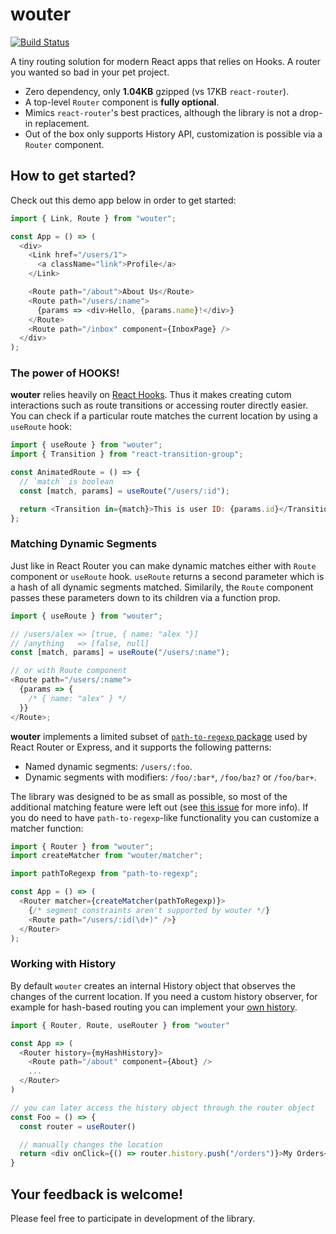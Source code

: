 # wouter

[![Build Status](https://travis-ci.org/molefrog/wouter.svg?branch=master)](https://travis-ci.org/molefrog/wouter)

A tiny routing solution for modern React apps that relies on Hooks. A router you wanted so bad in your pet project.

- Zero dependency, only **1.04KB** gzipped (vs 17KB `react-router`).
- A top-level `Router` component is **fully optional**.
- Mimics `react-router`'s best practices, although the library is not a drop-in replacement.
- Out of the box only supports History API, customization is possible via a `Router` component.

## How to get started?

Check out this demo app below in order to get started:

```js
import { Link, Route } from "wouter";

const App = () => (
  <div>
    <Link href="/users/1">
      <a className="link">Profile</a>
    </Link>

    <Route path="/about">About Us</Route>
    <Route path="/users/:name">
      {params => <div>Hello, {params.name}!</div>}
    </Route>
    <Route path="/inbox" component={InboxPage} />
  </div>
);
```

### The power of HOOKS!

**wouter** relies heavily on [React Hooks](https://reactjs.org/docs/hooks-intro.html). Thus it makes creating cutom interactions such as route transitions or accessing router directly easier. You can check if a particular route matches the current location by using a `useRoute` hook:

```js
import { useRoute } from "wouter";
import { Transition } from "react-transition-group";

const AnimatedRoute = () => {
  // `match` is boolean
  const [match, params] = useRoute("/users/:id");

  return <Transition in={match}>This is user ID: {params.id}</Transition>;
};
```

### Matching Dynamic Segments

Just like in React Router you can make dynamic matches either with `Route` component or `useRoute` hook.
`useRoute` returns a second parameter which is a hash of all dynamic segments matched. Similarily, the
`Route` component passes these parameters down to its children via a function prop.

```js
import { useRoute } from "wouter";

// /users/alex => [true, { name: "alex "}]
// /anything   => [false, null]
const [match, params] = useRoute("/users/:name");

// or with Route component
<Route path="/users/:name">
  {params => {
    /* { name: "alex" } */
  }}
</Route>;
```

**wouter** implements a limited subset of [`path-to-regexp` package](https://github.com/pillarjs/path-to-regexp)
used by React Router or Express, and it supports the following patterns:

- Named dynamic segments: `/users/:foo`.
- Dynamic segments with modifiers: `/foo/:bar*`, `/foo/baz?` or `/foo/bar+`.

The library was designed to be as small as possible, so most of the additional matching feature were left out
(see [this issue](https://github.com/molefrog/wouter/issues/1) for more info).
If you do need to have `path-to-regexp`-like functionality you can customize a matcher function:

```js
import { Router } from "wouter";
import createMatcher from "wouter/matcher";

import pathToRegexp from "path-to-regexp";

const App = () => (
  <Router matcher={createMatcher(pathToRegexp)}>
    {/* segment constraints aren't supported by wouter */}
    <Route path="/users/:id(\d+)" />}
  </Router>
);
```

### Working with History

By default `wouter` creates an internal History object that observes the changes of the current location. If you need a custom history observer, for example for hash-based routing you can implement your [own history](https://github.com/molefrog/wouter/blob/master/history.js).

```js
import { Router, Route, useRouter } from "wouter"

const App => (
  <Router history={myHashHistory}>
    <Route path="/about" component={About} />
    ...
  </Router>
)

// you can later access the history object through the router object
const Foo = () => {
  const router = useRouter()

  // manually changes the location
  return <div onClick={() => router.history.push("/orders")}>My Orders</div>
}
```

## Your feedback is welcome!

Please feel free to participate in development of the library.

